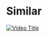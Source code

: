 # Similar
[![Video Title](https://img.youtube.com/vi/UFAmfG9Belo/0.jpg)](https://youtu.be/sMvVUkBSsJI)
